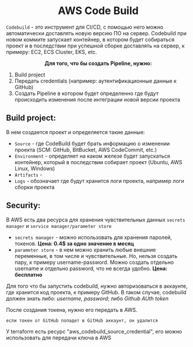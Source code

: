 # <div align="center">AWS Code Build</div>

`Codebuild` - это инструмент для CI/CD, с помощью него можно автоматически доставлять новую версию ПО на сервер. Codebuild при новом коммите запускает контейнер, в котором будет собираться проект и в последствии при успешной сборке доставлять на сервер, к примеру: EC2, ECS Cluster, EKS, etc.

<div align="center"><b>Для того, что бы создать Pipeline, нужно:</b></div>

1. Build project
2. Передать credentials (например: аутентификационные данные к GitHub)
3. Создать Pipeline в котором будет определенно где будут происходить изменения после интеграции новой версии проекта

## Build project:

В нем создается проект и определяется такие данные:

- `Source` - где CodeBuild будет брать информацию о изменении проекта (SCM: GitHub, BitBucket, AWS CodeCommit, etc.)
- `Environment` - определяет на каком железе будет запускаться контейнер, который в последствии собирает проект (Ubuntu, AWS Linux, Windows)
- `Artifacts` -
- `Logs` - обозначает где будут хранится логи проекта, например логи сборки проекта

## Security:

В AWS есть два ресурса для хранения чувствительных данных `secrets manager` и `service manager/parameter store`

- `secrets manager` - можно использовать для хранения паролей, токенов. **Цена: 0.4$ за одно значение в месяц**
- `parameter store` - в нем можно хранить любые внешние переменные, в том числе и чувствительные. Но, нельзя создать пару, к примеру username-password. Можно создать отдельно username и отдельно password, что не всегда удобно. **Цена: бесплатно**

Для того что бы запустить codebuild, нужно авторизоваться в аккаунте, где хранится код проекта, к примеру GitHub. В таком случае, codebuild должен знать либо: _username, password_; либо _Github AUth token_

После создания токена, нужно его передать в AWS.

```
если токен от GitHub попадет в GitHub аккаунт, он удалится
```

У terraform есть ресурс "aws_codebuild_source_credential", его можно использовать для передачи ключа в AWS

